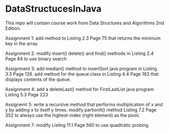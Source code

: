 # DataStructucesInJava

This repo will contain course work from Data Structures and Algorithms 2nd Edition. 

Assignment 1: add method to Listing 2.3 Page 75 that returns the minimum key in the array

Assignment 2: modify insert() delete() and find() methods in Listing 2.4 Page 84 to use binary search

Assignment 3: add median() method to insertSort java program in Listing 3.3 Page 126. add method for the queue class in Listing 4.4 Page 163 that displays contents of the queue. 

Assignment 4: add a deleteLast() method for FirstLastList java program Listing 5.3 Page 223

Assignemt 5: write a recursive method that performs multiplication of x and y by adding x to itself y times. modify partionIt() method Listing 7.2 Page 352 to always use the highest-index (right element) as the pivot. 

Assignment 7: modify Listing 11.1 Page 560 to use quadtratic probing. 

